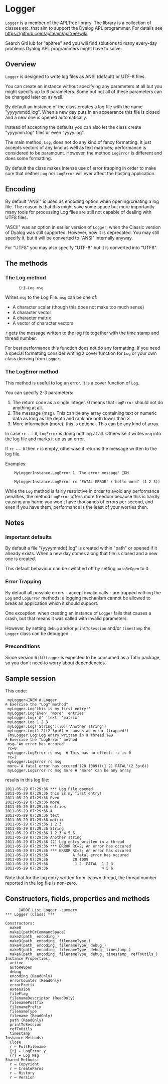 # Logger


`Logger` is a member of the APLTree library. The library is a collection of classes etc. that aim to support the Dyalog APL programmer. For details see <https://github.com/aplteam/apltree/wiki>

Search GitHub for "apltree" and you will find solutions to many every-day problems Dyalog APL programmers might have to solve.


## Overview 

`Logger` is designed to write log files as ANSI (default) or UTF-8 files. 

You can create an instance without specifying any parameters at all but you might specify up to 6 parameters.
Some but not all of these parameters can be changed later on as well.

By default an instance of the class creates a log file with the name "yyyymmdd.log". When a new day puts in an appearance this file is closed and a new one is opened automatically.

Instead of accepting the defaults you can also let the class create "yyyymm.log" files or even "yyyy.log".

The main method, `Log`, does not do any kind of fancy formatting. It just accepts vectors of any kind as well as text matrices; performance is considered to be paramount. However, the method `LogError`  is different and does some formatting.

By default the class makes intense use of error trapping in order to make sure that neither `Log` nor `LogError` will ever affect the hosting application.

## Encoding 

By default "ANSI" is used as encoding option when opening/creating a log file. The reason is that this might save some space but more importantly many tools for processing Log files are still not capable of dealing with UTF8 files.

"ASCII" was an option in earlier version of `Logger`, when the Classic version of Dyalog was still supported. However, now it is deprecated. You may still specify it, but it will be converted to "ANSI" internally anyway.

For "UTF8" you may also specify "UTF-8" but it is converted into "UTF8".


## The methods 

### The Log method 

``` 
      {r}←Log msg 
```

Writes `msg` to the Log File. `msg` can be one of:

* A character scalar (though this does not make too much sense)
* A character vector
* A character matrix
* A vector of character vectors

`r` gets the message written to the log file together with the time stamp and thread number.

For best performance this function does not do any formatting. If you need a special formatting consider writing a cover function for `Log` or your own class deriving from `Logger`.

### The LogError method 

This method is useful to log an error. It is a cover function of `Log`.

You can specify 2-3 parameters:
 1. The return code as a  single integer. 0 means that `LogError` should not do anything at all.
 1. The message (msg). This can be any array containing text or numeric data as long as the depth and rank are both lower than 3.
 1. More information (more); this is optional. This can be any kind of array.

In case `rc ←→ 0`, `LogError` is doing nothing at all. Otherwise it writes `msg` into the log file and marks it up as an error.

If `rc ←→ 0` then `r` is empty, otherwise it returns the message written to the log file.

Examples:

```
    MyLoggerInstance.LogError 1 'The error message' ⎕DM
```


```
    MyLoggerInstance.LogError rc 'FATAL ERROR' ('hello word' (1 2 3))
```

While the `Log` method is fairly restrictive in order to avoid any performance penalties, the method `LogError` offers more freedom because this is hardly causing any harm: you won't have thousands of errors per second, and even if you have them, performance is the least of your worries then.

## Notes 

### Important defaults 
By default a file "{yyyymmdd}.log" is created within "path" or opened if it already  exists. When a new day comes along that file is closed and a new one is created. 

This default behaviour can be switched off by setting `autoReOpen` to 0.

### Error Trapping 
By default all possible errors - accept invalid calls - are trapped withing the `Log` and `LogError` methods: a logging mechanism cannot be allowed to break an application which it should support. 

One exception: when creating an instance of `Logger` fails that causes a crash, but that means it was called with invalid parameters.

However, by setting `debug` and/or `printToSession` and/or `timestamp` the `Logger` class can be debugged.

### Preconditions 

Since version 6.0.0 `Logger` is expected to be consumed as a Tatin package, so you don't need to worry about dependencies.

## Sample session 

This code:

```
 myLogger←⎕NEW #.Logger
⍝ Exercise the "Log" method"
 myLogger.Log'this is my first entry!'
 myLogger.Log'Even' 'more' 'entries'
 myLogger.Log↑'A' 'text' 'matrix'
 myLogger.Log 1 2 3
 myLogger.Log('String')(⍳6)('Another string')
 myLogger.Log(1 2)(2 3⍴⍳6) ⍝ causes an error (trapped!)
 {myLogger.Log'Log entry written in a thread'}&⍬
⍝ Exercise the "LogError" method
 msg←'An error has occured'
 rc←0
 myLogger.LogError rc msg  ⍝ This has no effect: rc is 0
 rc←2
 myLogger.LogError rc msg
 more←'A fatal error has occured'(20 1009)((1 2)'FATAL'(2 3⍴⍳6))
 myLogger.LogError rc msg more ⍝ "more" can be any array
```

results in this log file:

```
2011-05-29 07:29:36 *** Log File opened                 
2011-05-29 07:29:36 this is my first entry!             
2011-05-29 07:29:36 Even                                
2011-05-29 07:29:36 more                                
2011-05-29 07:29:36 entries                             
2011-05-29 07:29:36 A                                   
2011-05-29 07:29:36 text                                
2011-05-29 07:29:36 matrix                              
2011-05-29 07:29:36 1 2 3                               
2011-05-29 07:29:36 String                              
2011-05-29 07:29:36 1 2 3 4 5 6                         
2011-05-29 07:29:36 Another string                      
2011-05-29 07:29:36 (2) Log entry written in a thread   
2011-05-29 07:29:36 *** ERROR RC=2; An error has occured
2011-05-29 07:29:36 *** ERROR RC=2; An error has occured
2011-05-29 07:29:36           A fatal error has occured 
2011-05-29 07:29:36           20 1009                   
2011-05-29 07:29:36            1 2  FATAL  1 2 3        
2011-05-29 07:29:36                        4 5 6        
```

Note that for the log entry written from its own thread, the thread number reported in the log file is non-zero.

## Constructors, fields, properties and methods 

```
      ]ADOC.List Logger -summary
*** Logger (Class) ***

Constructors:
  make0
  make1(pathOrCommandSpace)
  make2(path_ encoding_)
  make3(path_ encoding_ filenameType_)
  make4(path_ encoding_ filenameType_ debug_)
  make5(path_ encoding_ filenameType_ debug_ timestamp_)
  make6(path_ encoding_ filenameType_ debug_ timestamp_ refToUtils_)
Instance Properties:
  active
  autoReOpen
  debug
  encoding (ReadOnly)
  errorCounter (ReadOnly)
  errorPrefix
  extension
  fileFlag
  filenameDescriptor (ReadOnly)
  filenamePostfix
  filenamePrefix
  filenameType
  filename (ReadOnly)
  path (ReadOnly)
  printToSession
  refToUtils
  timestamp
Instance Methods:
  Close
  r ← FullFilename
  {r} ← LogError y
  {r} ← Log Msg
Shared Methods:
  r ← Copyright
  r ← CreateParms
  r ← History
  r ← Version

```
